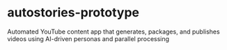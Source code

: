 # autostories-prototype
Automated YouTube content app that generates, packages, and publishes videos using AI-driven personas and parallel processing
